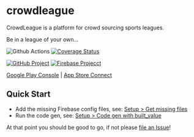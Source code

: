 # crowdleague

CrowdLeague is a platform for crowd sourcing sports leagues. 

Be in a league of your own...

![Github Actions](https://github.com/crowdleague/crowdleague/workflows/tests/badge.svg)
[![Coverage Status](https://coveralls.io/repos/github/crowdleague/crowdleague/badge.svg?branch=dev)](https://coveralls.io/github/crowdleague/crowdleague?branch=dev)

[![GitHub Project](https://img.shields.io/badge/github%20-%23121011.svg?&style=for-the-badge&logo=github&logoColor=white)](https://github.com/crowdleague/crowdleague) 
[![Firebase Projecct](https://img.shields.io/badge/firebase%20-%23039BE5.svg?&style=for-the-badge&logo=firebase)](https://console.firebase.google.com/u/0/project/crowdleague1/overview)


[Google Play Console](https://play.google.com/apps/publish/?account=6095168526928626772#AppDashboardPlace:p=tmp.06172670794154685202.1586081744174.6623537&appid=4973683335528364155) | [App Store Connect](https://appstoreconnect.apple.com/WebObjects/iTunesConnect.woa/ra/ng/app/1506440961)

## Quick Start
- Add the missing Firebase config files, see: [Setup > Get missing files](https://github.com/crowdleague/crowdleague/wiki/Setup#get-missing-files)
- Run the code gen, see: [Setup > Code gen with built_value](https://github.com/crowdleague/crowdleague/wiki/Setup#code-gen-with-built_value)

At that point you should be good to go, if not please [file an Issue](https://github.com/crowdleague/crowdleague/issues/new/choose)!
